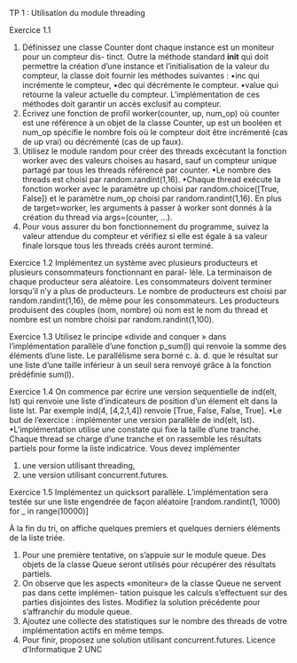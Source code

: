 TP 1 : Utilisation du module threading

Exercice 1.1
1. Définissez une classe Counter dont chaque instance est un moniteur pour un compteur dis-
tinct. Outre la méthode standard __init__ qui doit permettre la création d’une instance et
l’initialisation de la valeur du compteur, la classe doit fournir les méthodes suivantes :
•inc qui incrémente le compteur,
•dec qui décrémente le compteur.
•value qui retourne la valeur actuelle du compteur.
L’implémentation de ces méthodes doit garantir un accès exclusif au compteur.
2. Écrivez une fonction de profil worker(counter, up, num_op) où counter est une référence
à un objet de la classe Counter, up est un booléen et num_op spécifie le nombre fois où le
compteur doit être incrémenté (cas de up vrai) ou décrémenté (cas de up faux).
3. Utilisez le module random pour créer des threads excécutant la fonction worker avec des valeurs
choises au hasard, sauf un compteur unique partagé par tous les threads référencé par counter.
•Le nombre des threads est choisi par random.randint(1,16).
•Chaque thread exécute la fonction worker avec le paramètre up choisi par
random.choice([True, False])
et le paramètre num_op choisi par random.randint(1,16). En plus de target=worker, les
arguments à passer à worker sont donnés à la création du thread via args=(counter,
...).
4. Pour vous assurer du bon fonctionnement du programme, suivez la valeur attendue du compteur
et vérifiez si elle est égale à sa valeur finale lorsque tous les threads créés auront terminé.

Exercice 1.2
Implémentez un système avec plusieurs producteurs et plusieurs consommateurs fonctionnant en paral-
lèle. La terminaison de chaque producteur sera aléatoire. Les consommateurs doivent terminer lorsqu’il
n’y a plus de producteurs. Le nombre de producteurs est choisi par random.randint(1,16), de même
pour les consommateurs. Les producteurs produisent des couples (nom, nombre) où nom est le nom
du thread et nombre est un nombre choisi par random.randint(1,100).

Exercice 1.3
Utilisez le principe «divide and conquer » dans l’implémentation parallèle d’une fonction p_sum(l) qui
renvoie la somme des éléments d’une liste. Le parallélisme sera borné c. à. d. que le résultat sur une
liste d’une taille inférieur à un seuil sera renvoyé grâce à la fonction prédéfinie sum(l).

Exercice 1.4
On commence par écrire une version sequentielle de ind(elt, lst) qui renvoie une liste d’indicateurs
de position d’un élement elt dans la liste lst. Par exemple ind(4, [4,2,1,4]) renvoie [True,
False, False, True].
•Le but de l’exercice : implémenter une version parallèle de ind(elt, lst).
•L’implémentation utilise une constate qui fixe la taille d’une tranche. Chaque thread se charge
d’une tranche et on rassemble les résultats partiels pour forme la liste indicatrice.
Vous devez implémenter
1. une version utilisant threading,
2. une version utilisant concurrent.futures.

Exercice 1.5
Implémentez un quicksort parallèle. L’implémentation sera testée sur une liste engendrée de façon
aléatoire
[random.randint(1, 1000) for _ in range(10000)]

À la fin du tri, on affiche quelques premiers et quelques derniers éléments de la liste triée.

1. Pour une première tentative, on s’appuie sur le module queue. Des objets de la classe Queue
seront utilisés pour récupérer des résultats partiels.
2. On observe que les aspects «moniteur» de la classe Queue ne servent pas dans cette implémen-
tation puisque les calculs s’effectuent sur des parties disjointes des listes. Modifiez la solution
précédente pour s’affranchir du module queue.
3. Ajoutez une collecte des statistiques sur le nombre des threads de votre implémentation actifs
en même temps.
4. Pour finir, proposez une solution utilisant concurrent.futures.
Licence d’Informatique 2 UNC